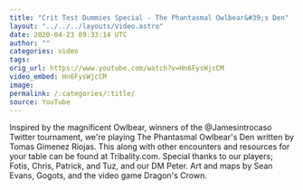 ```yaml
---
title: "Crit Test Dummies Special - The Phantasmal Owlbear&#39;s Den"
layout: "../../../layouts/Video.astro"
date: 2020-04-23 09:33:14 UTC
author: ""
categories: video
tags: 
orig_url: https://www.youtube.com/watch?v=Hn6FysWjcCM
video_embed: Hn6FysWjcCM
image:
permalink: /:categories/:title/
source: YouTube
---
```

Inspired by the magnificent Owlbear, winners of the @Jamesintrocaso Twitter tournament, we're playing The Phantasmal Owlbear's Den written by Tomas Gimenez Riojas. This along with other encounters and resources for your table can be found at Tribality.com. Special thanks to our players; Fotis, Chris, Patrick, and Tuz, and our DM Peter. Art and maps by Sean Evans, Gogots, and the video game Dragon's Crown.